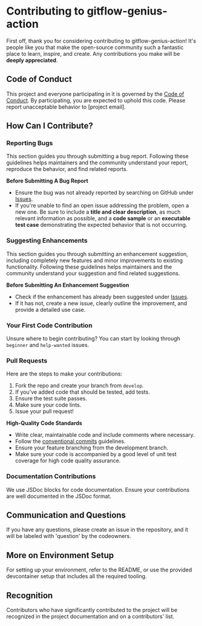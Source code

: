 # Contributing to gitflow-genius-action

First off, thank you for considering contributing to gitflow-genius-action! It's people like you that make the open-source community such a fantastic place to learn, inspire, and create. Any contributions you make will be **deeply appreciated**.

## Code of Conduct

This project and everyone participating in it is governed by the [Code of Conduct](CODE_OF_CONDUCT.md). By participating, you are expected to uphold this code. Please report unacceptable behavior to [project email].

## How Can I Contribute?

### Reporting Bugs

This section guides you through submitting a bug report. Following these guidelines helps maintainers and the community understand your report, reproduce the behavior, and find related reports.

**Before Submitting A Bug Report**
- Ensure the bug was not already reported by searching on GitHub under [Issues](https://github.com/iamfj/gitflow-genius-action/issues).
- If you're unable to find an open issue addressing the problem, open a new one. Be sure to include a **title and clear description**, as much relevant information as possible, and a **code sample** or an **executable test case** demonstrating the expected behavior that is not occurring.

### Suggesting Enhancements

This section guides you through submitting an enhancement suggestion, including completely new features and minor improvements to existing functionality. Following these guidelines helps maintainers and the community understand your suggestion and find related suggestions.

**Before Submitting An Enhancement Suggestion**
- Check if the enhancement has already been suggested under [Issues](https://github.com/iamfj/gitflow-genius-action/issues).
- If it has not, create a new issue, clearly outline the improvement, and provide a detailed use case.

### Your First Code Contribution

Unsure where to begin contributing? You can start by looking through `beginner` and `help-wanted` issues.

### Pull Requests

Here are the steps to make your contributions:

1. Fork the repo and create your branch from `develop`.
2. If you've added code that should be tested, add tests.
3. Ensure the test suite passes.
4. Make sure your code lints.
5. Issue your pull request!

**High-Quality Code Standards**
- Write clear, maintainable code and include comments where necessary.
- Follow the [conventional commits](https://www.conventionalcommits.org/en/v1.0.0/) guidelines.
- Ensure your feature branching from the development branch.
- Make sure your code is accompanied by a good level of unit test coverage for high code quality assurance.

### Documentation Contributions

We use JSDoc blocks for code documentation. Ensure your contributions are well documented in the JSDoc format.

## Communication and Questions

If you have any questions, please create an issue in the repository, and it will be labeled with 'question' by the codeowners.

## More on Environment Setup

For setting up your environment, refer to the README, or use the provided devcontainer setup that includes all the required tooling.

## Recognition

Contributors who have significantly contributed to the project will be recognized in the project documentation and on a contributors' list.
